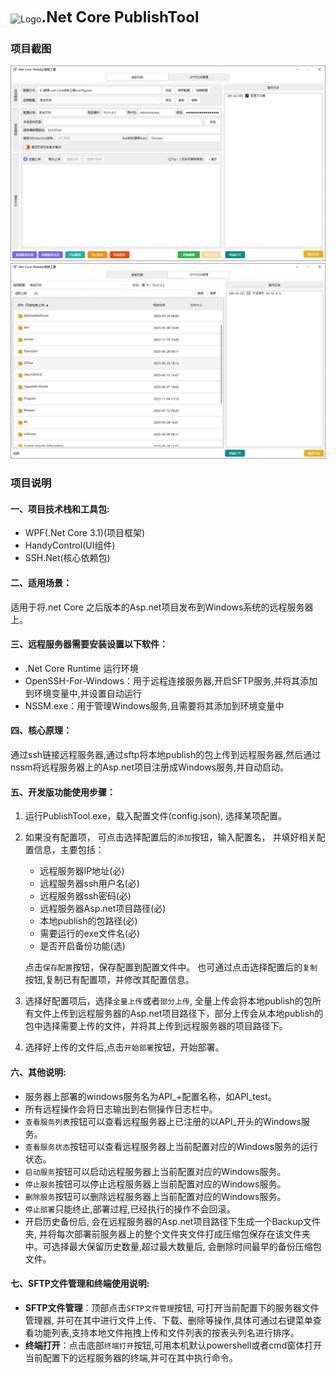 


<img src="logo.ico" alt="Logo" style="width:50px" /><span style="font-size:24px;font-weight:bold">.Net Core PublishTool</span>
### 项目截图

<img src="./Screenshot/publish.png" style="width:650px;" />
<img src="./Screenshot/sftp.png" style="width:650px" />

### 项目说明

#### 一、项目技术栈和工具包:

- WPF(.Net Core 3.1)(项目框架)
- HandyControl(UI组件)
- SSH.Net(核心依赖包)

#### 二、适用场景：

适用于将.net Core 之后版本的Asp.net项目发布到Windows系统的远程服务器上。

#### 三、远程服务器需要安装设置以下软件：
- .Net Core Runtime 运行环境
- OpenSSH-For-Windows：用于远程连接服务器,开启SFTP服务,并将其添加到环境变量中,并设置自动运行
- NSSM.exe：用于管理Windows服务,且需要将其添加到环境变量中

#### 四、核心原理：
通过ssh链接远程服务器,通过sftp将本地publish的包上传到远程服务器,然后通过nssm将远程服务器上的Asp.net项目注册成Windows服务,并自动启动。
#### 五、开发版功能使用步骤：
1. 运行PublishTool.exe，载入配置文件(config.json), 选择某项配置。
2. 如果没有配置项， 可点击选择配置后的`添加`按钮，输入配置名， 并填好相关配置信息，主要包括：
    - 远程服务器IP地址(必)
    - 远程服务器ssh用户名(必)
    - 远程服务器ssh密码(必)
    - 远程服务器Asp.net项目路径(必)
    - 本地publish的包路径(必)
    - 需要运行的exe文件名(必)
    - 是否开启备份功能(选)

    点击`保存配置`按钮，保存配置到配置文件中。
    也可通过点击选择配置后的`复制`按钮,复制已有配置项，并修改其配置信息。

3. 选择好配置项后，选择`全量上传`或者`部分上传`, 全量上传会将本地publish的包所有文件上传到远程服务器的Asp.net项目路径下，部分上传会从本地publish的包中选择需要上传的文件，并将其上传到远程服务器的项目路径下。
4. 选择好上传的文件后,点击`开始部署`按钮，开始部署。

#### 六、其他说明:
- 服务器上部署的windows服务名为API_+配置名称，如API_test。
- 所有远程操作会将日志输出到右侧操作日志栏中。
- `查看服务列表`按钮可以查看远程服务器上已注册的以API_开头的Windows服务。
- `查看服务状态`按钮可以查看远程服务器上当前配置对应的Windows服务的运行状态。
- `启动服务`按钮可以启动远程服务器上当前配置对应的Windows服务。
- `停止服务`按钮可以停止远程服务器上当前配置对应的Windows服务。
- `删除服务`按钮可以删除远程服务器上当前配置对应的Windows服务。
- `停止部署`只能终止,部署过程,已经执行的操作不会回滚。
- 开启历史备份后, 会在远程服务器的Asp.net项目路径下生成一个Backup文件夹, 并将每次部署前服务器上的整个文件夹文件打成压缩包保存在该文件夹中。可选择最大保留历史数量,超过最大数量后, 会删除时间最早的备份压缩包文件。

#### 七、SFTP文件管理和终端使用说明:
- **SFTP文件管理**：顶部点击`SFTP文件管理`按钮,  可打开当前配置下的服务器文件管理器, 并可在其中进行文件上传、下载、删除等操作,具体可通过右键菜单查看功能列表,支持本地文件拖拽上传和文件列表的按表头列名进行排序。
- **终端打开**：点击底部`终端打开`按钮,可用本机默认powershell或者cmd窗体打开当前配置下的远程服务器的终端,并可在其中执行命令。
